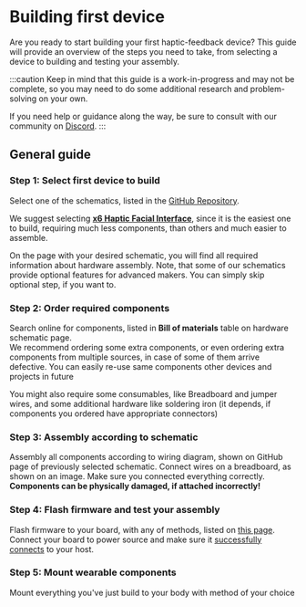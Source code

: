 # Building first device

Are you ready to start building your first haptic-feedback device? This guide will provide an overview of the steps you need to take, from selecting a device to building and testing your assembly.

:::caution
Keep in mind that this guide is a work-in-progress and may not be complete, so you may need to do some additional research and problem-solving on your own.

If you need help or guidance along the way, be sure to consult with our community on [Discord](https://discord.gg/YUtRKAqty2).
:::

## General guide

### Step 1: Select first device to build

Select one of the schematics, listed in the [GitHub Repository](https://github.com/senseshift/senseshift-hardware#schematics).

We suggest selecting [**x6 Haptic Facial Interface**](https://github.com/senseshift/senseshift-hardware/tree/main/Devices/Face%20Interface/ESP32%20+%20Integrated%20PWM), since it is the easiest one to build, requiring much less components, than others and much easier to assemble.

On the page with your desired schematic, you will find all required information about hardware assembly.
Note, that some of our schematics provide optional features for advanced makers. You can simply skip optional step, if you want to.

### Step 2: Order required components

Search online for components, listed in **Bill of materials** table on hardware schematic page.  
We recommend ordering some extra components, or even ordering extra components from multiple sources, in case of some of them arrive defective.
You can easily re-use same components other devices and projects in future

You might also require some consumables, like Breadboard and jumper wires, and some additional hardware like soldering iron (it depends, if components you ordered have appropriate connectors)

### Step 3: Assembly according to schematic

Assembly all components according to wiring diagram, shown on GitHub page of previously selected schematic. Connect wires on a breadboard, as shown on an image.
Make sure you connected everything correctly. **Components can be physically damaged, if attached incorrectly!**

### Step 4: Flash firmware and test your assembly

Flash firmware to your board, with any of methods, listed on [this page](/docs/category/firmware). Connect your board to power source and make sure it [successfully connects](/docs/category/connecting-to-device) to your host.

### Step 5: Mount wearable components

Mount everything you've just build to your body with method of your choice
